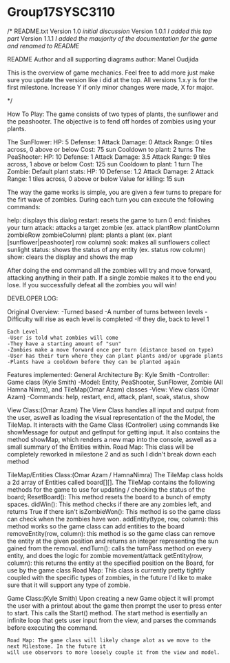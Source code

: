 # Group17SYSC3110
/*
README.txt
Version 1.0
*initial discussion*
Version 1.0.1
*I added this  top part*
Version
1.1.1
*I added the maujority of the documentation for the game and renamed to README* 

README Author and all supporting diagrams author: Manel Oudjida

This is the overview of game mechanics. Feel free to add more just make sure you update the version like i did at the top.
All versions 1.x.y is for the first milestone. Increase Y if only minor changes were made, X for major.

*/

How To Play:
The game consists of two types of plants, the sunflower and the peashooter. The objective is to fend off hordes of zombies using your plants.

The SunFlower:
	HP: 5
	Defense: 1
	Attack Damage: 0
	Attack Range: 0 tiles across, 0 above or below
	Cost: 75 sun
	Cooldown to plant: 2 turns
The PeaShooter:
	HP: 10
	Defense: 1
	Attack Damage: 3.5
	Attack Range: 9 tiles across, 1 above or below
	Cost: 125 sun
	Cooldown to plant: 1 turn
The Zombie:
	Default plant stats:
	HP: 10
	Defense: 1.2
	Attack Damage: 2
	Attack Range: 1 tiles across, 0 above or below
	Value for killing: 15 sun
	
The way the game works is simple, you are given a few turns to prepare for the firt wave of zombies. During each turn you can execute the following commands:

help: displays this dialog
restart: resets the game to turn 0
end: finishes your turn
attack: attacks a target zombie (ex. attack plantRow plantColumn zombieRow zombieColumn)
plant: plants a plant (ex. plant [sunflower|peashooter] row column)
soak: makes all sunflowers collect sunlight
status: shows the status of any entity (ex. status row column)
show: clears the display and shows the map

After doing the end command all the zombies will try and move forward, attacking anything in their path. If a single zombie makes it to the end you lose.
If you successfully defeat all the zombies you will win! 





DEVELOPER LOG:

Original Overview:
	-Turned based
	-A number of turns between levels
	-Difficulty will rise as each level is completed
	-If they die, back to level 1

	Each Level
	-User is told what zombies will come
	-They have a starting amount of "sun"
	-Zombies make a move forward once per turn (distance based on type)
	-User has their turn where they can plant plants and/or upgrade plants
	-Plants have a cooldown before they can be planted again

Features implemented:
General Architecture By: Kyle Smith
-Controller: Game class (Kyle Smith)
-Model: Entity, PeaShooter, SunFlower, Zombie (All Hamna Nimra), and TileMap(Omar Azam) classes
-View: View class (Omar Azam)
-Commands: help, restart, end, attack, plant, soak, status, show

View Class:(Omar Azam)
	The View Class handles all input and output from the user, aswell as loading the visual	
	representation of the the Model, the TileMap. It interacts with the Game Class (Controller)
	using commands like showMessage for output and getInput for getting input. It also contains
	the method showMap, which renders a new map into the console, aswell as a small summary of 
	the Entities within.
	Road Map: This class will be completely reworked in milestone 2 and as such I didn't break down
	each method

TileMap/Entities Class:(Omar Azam / HamnaNimra)
	The TileMap class holds a 2d array of Entities called board[][]. The TileMap contains the 
	following methods for the game to use for updating / checking the status of the board;
	ResetBoard(): This method resets the board to a bunch of empty spaces.
	didWin(): This method checks if there are any zombies left, and returns True if there isn't
	isZombieWon(): This method is so the game class can check when the zombies have won.
	addEntity(type, row, column): this method works so the game class can add entities to the board
	removeEntity(row, column): this method is so the game class can remove the entity at the given 
	position and returns an integer representing the sun gained from the removal.
	endTurn(): calls the turnPass method on every entity, and does the logic for zombie movement/attack
	getEntity(row, column): this returns the entity at the specified position on the Board, for use by
	the game class
	Road Map: This class is currently pretty tightly coupled with the specific types of zombies, in the
	future I'd like to make sure that it will support any type of zombie.
	
Game Class:(Kyle Smith)
	Upon creating a new Game object it will prompt the user with a printout about the game then prompt the
	user to press enter to start. This calls the Start() method. The start method is esentially an infinite 
	loop that gets user input from the view, and parses the commands before executing the command.
	
	Road Map: The game class will likely change alot as we move to the next Milestone. In the future it 
	will use observors to more loosely couple it from the view and model.
	
	



